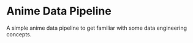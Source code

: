 # Anime Data Pipeline

A simple anime data pipeline to get familiar with some data engineering concepts.
